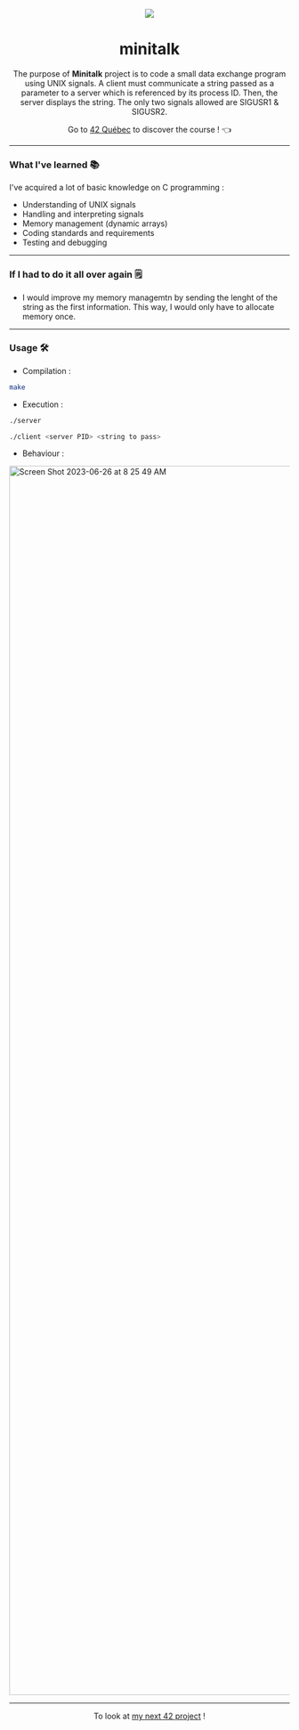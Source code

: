 <p align="center">
  <img src="https://github.com/LaOuede/42-project-badges/blob/main/badges/minitalke.png" />
</p>

<h1 align=center>minitalk</h1>

<p align=center>
  The purpose of <b>Minitalk</b> project is to code a small data exchange program using UNIX signals.
  A client must communicate a string passed as a parameter to a server which is referenced by its process ID. Then, the server displays the string.
  The only two signals allowed are SIGUSR1 & SIGUSR2.
</p>

<div align="center">

Go to [42 Québec](https://42quebec.com/) to discover the course ! 👈
</div>

---

<h3 align="left">What I've learned 📚</h3>

I've acquired a lot of basic knowledge on C programming :
- Understanding of UNIX signals
- Handling and interpreting signals
- Memory management (dynamic arrays)
- Coding standards and requirements
- Testing and debugging

---

<h3 align="left">If I had to do it all over again 🗒</h3>

- I would improve my memory managemtn by sending the lenght of the string as the first information.
  This way, I would only have to allocate memory once.

---

<h3 align="left">Usage 🛠</h3>

- Compilation :
```bash
make
```

- Execution :
```bash
./server
```
```bash
./client <server PID> <string to pass>
```

- Behaviour :
<img width="2209" alt="Screen Shot 2023-06-26 at 8 25 49 AM" src="https://github.com/LaOuede/Minitalk/assets/114024436/0d74c7c6-2b19-45c4-918b-cfa8847c315b">


---

<div align="center">

To look at [my next 42 project](https://github.com/LaOuede/FdF) !
</div>
